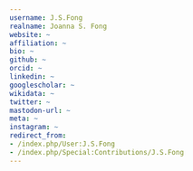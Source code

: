 ```yaml
---
username: J.S.Fong
realname: Joanna S. Fong
website: ~
affiliation: ~
bio: ~
github: ~
orcid: ~
linkedin: ~
googlescholar: ~
wikidata: ~
twitter: ~
mastodon-url: ~
meta: ~
instagram: ~
redirect_from:
- /index.php/User:J.S.Fong
- /index.php/Special:Contributions/J.S.Fong
---
```

